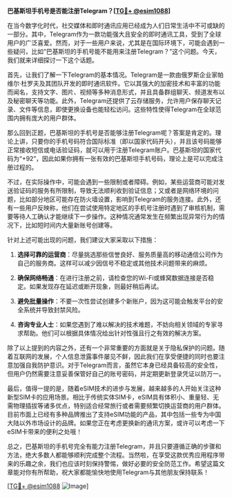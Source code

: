 **巴基斯坦手机号是否能注册Telegram？[[TG💪+ @esim1088](https://t.me/s/esim1088)]**

在当今数字化时代，社交媒体和即时通讯应用已经成为人们日常生活中不可或缺的一部分。其中，Telegram作为一款功能强大且安全的即时通讯工具，受到了全球用户的广泛喜爱。然而，对于一些用户来说，尤其是在国际环境下，可能会遇到一些疑问，比如“巴基斯坦的手机号能不能用来注册Telegram？”这个问题。今天，我们就来详细探讨一下这个话题。

首先，让我们了解一下Telegram的基本情况。Telegram是一款由俄罗斯企业家帕维尔·杜罗夫及其团队开发的即时通讯软件。它以其强大的加密技术和丰富的功能而闻名，支持文字、图片、视频等多种消息形式，并且具备群组聊天、频道发布以及秘密聊天等功能。此外，Telegram还提供了云存储服务，允许用户保存聊天记录、文件等信息，即使更换设备也能轻松访问。这些特性使得Telegram在全球范围内拥有庞大的用户群体。

那么回到正题，巴基斯坦的手机号是否能够注册Telegram呢？答案是肯定的。理论上讲，只要你的手机号码符合国际标准（即以国家代码开头），并且该号码能够正常接收短信或电话验证码，就可以用于注册Telegram账户。巴基斯坦的国家代码为“+92”，因此如果你拥有一张有效的巴基斯坦手机号码，理论上是可以完成注册过程的。

不过，在实际操作中，可能会遇到一些限制或者障碍。例如，某些运营商可能对发送验证码的服务有所限制，导致无法顺利收到验证信息；又或者是网络环境的问题，比如部分地区可能存在防火墙设置，影响到Telegram的服务连接。此外，还有一些用户反映称，他们在尝试使用特定地区的手机号注册时遇到了审核机制，需要等待人工确认才能继续下一步操作。这种情况通常发生在频繁出现异常行为的情况下，比如短时间内大量新账号创建等。

针对上述可能出现的问题，我们建议大家采取以下措施：

1. **选择可靠的运营商**：尽量挑选那些信誉良好、服务质量高的移动通信公司作为自己的服务商。这样可以减少因信号不稳定或其他技术问题带来的麻烦。
   
2. **确保网络畅通**：在进行注册之前，请检查您的Wi-Fi或蜂窝数据连接是否稳定。如果发现存在延迟或断开现象，则最好稍后再试。

3. **避免批量操作**：不要一次性尝试创建多个新账户，因为这可能会触发平台的安全系统并导致封禁风险。

4. **咨询专业人士**：如果您遇到了难以解决的技术难题，不妨向相关领域的专家寻求帮助。他们可以根据具体情况给出针对性强且行之有效的解决方案。

除了以上提到的内容之外，还有一个非常重要的方面就是关于隐私保护的问题。随着互联网的发展，个人信息泄露事件屡见不鲜，因此我们在享受便捷的同时也要注意加强自我防护意识。对于Telegram而言，虽然它本身已经具备较高的安全性，但用户仍然需要注意妥善保管好自己的账号密码，并定期更新登录凭证以防万一。

最后，值得一提的是，随着eSIM技术的进步与发展，越来越多的人开始关注这种新型SIM卡的应用场景。相比于传统实体SIM卡，eSIM具有体积小、重量轻、无需物理插拔等诸多优点，特别适合经常旅行或者需要频繁切换运营商的用户群体。目前市面上已经有多种品牌推出了支持eSIM功能的产品，其中包括一些专为中国大陆以外市场设计的品牌。如果您正在考虑更换新的通讯方案，或许可以考虑一下eSIM卡带来的便利之处哦！

总之，巴基斯坦的手机号完全有能力注册Telegram，并且只要遵循正确的步骤和方法，绝大多数人都能够顺利完成整个流程。当然啦，在享受这款优秀应用程序带来的乐趣之余，我们也应该时刻保持警惕，做好必要的安全防范工作。希望这篇文章能对你有所帮助，祝大家都能愉快地使用Telegram与其他朋友保持联系！

[[TG💪+ @esim1088](https://t.me/s/esim1088) ![Image](https://i.postimg.cc/4NQfJmqS/Snipaste-2025-05-13-00-14-12.png)]